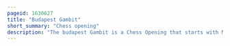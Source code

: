 ```yaml
---
pageid: 1630627
title: "Budapest Gambit"
short_summary: "Chess opening"
description: "The budapest Gambit is a Chess Opening that starts with Moves1. D4 Nf6 2."
---
```

